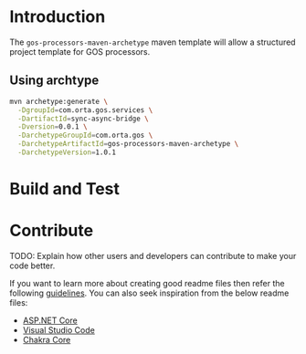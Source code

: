 # Introduction
The `gos-processors-maven-archetype` maven template will allow a structured project template for GOS processors.

## Using archtype
```bash
mvn archetype:generate \
  -DgroupId=com.orta.gos.services \
  -DartifactId=sync-async-bridge \
  -Dversion=0.0.1 \
  -DarchetypeGroupId=com.orta.gos \
  -DarchetypeArtifactId=gos-processors-maven-archetype \
  -DarchetypeVersion=1.0.1
```

# Build and Test



# Contribute
TODO: Explain how other users and developers can contribute to make your code better.

If you want to learn more about creating good readme files then refer the following [guidelines](https://docs.microsoft.com/en-us/azure/devops/repos/git/create-a-readme?view=azure-devops). You can also seek inspiration from the below readme files:
- [ASP.NET Core](https://github.com/aspnet/Home)
- [Visual Studio Code](https://github.com/Microsoft/vscode)
- [Chakra Core](https://github.com/Microsoft/ChakraCore)
